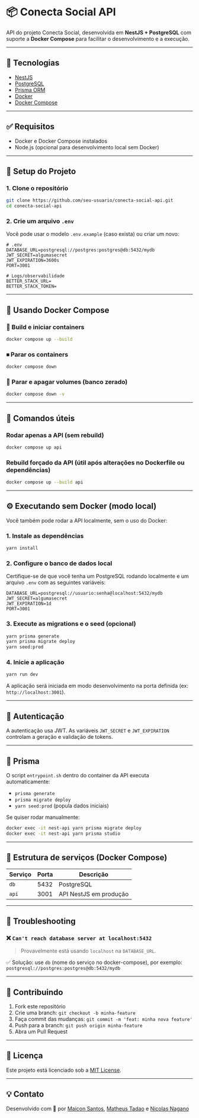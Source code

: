 # 📦 Conecta Social API

API do projeto Conecta Social, desenvolvida em **NestJS + PostgreSQL** com suporte a **Docker Compose** para facilitar o desenvolvimento e a execução.

---

## 🚀 Tecnologias

- [NestJS](https://nestjs.com/)
- [PostgreSQL](https://www.postgresql.org/)
- [Prisma ORM](https://www.prisma.io/)
- [Docker](https://www.docker.com/)
- [Docker Compose](https://docs.docker.com/compose/)

---

## ✅ Requisitos

- Docker e Docker Compose instalados
- Node.js (opcional para desenvolvimento local sem Docker)

---

## 📁 Setup do Projeto

### 1. Clone o repositório

```bash
git clone https://github.com/seu-usuario/conecta-social-api.git
cd conecta-social-api
```

### 2. Crie um arquivo `.env`

Você pode usar o modelo `.env.example` (caso exista) ou criar um novo:

```env
# .env
DATABASE_URL=postgresql://postgres:postgres@db:5432/mydb
JWT_SECRET=algumasecret
JWT_EXPIRATION=3600s
PORT=3001

# Logs/observabilidade
BETTER_STACK_URL=
BETTER_STACK_TOKEN=
```

---

## 🐳 Usando Docker Compose

### 🔧 Build e iniciar containers

```bash
docker compose up --build
```

### ⏹ Parar os containers

```bash
docker compose down
```

### 🔄 Parar e apagar volumes (banco zerado)

```bash
docker compose down -v
```

---

## 🧪 Comandos úteis

### Rodar apenas a API (sem rebuild)

```bash
docker compose up api
```

### Rebuild forçado da API (útil após alterações no Dockerfile ou dependências)

```bash
docker compose up --build api
```

---

## ⚙️ Executando sem Docker (modo local)

Você também pode rodar a API localmente, sem o uso do Docker:

### 1. Instale as dependências

```bash
yarn install
```

### 2. Configure o banco de dados local

Certifique-se de que você tenha um PostgreSQL rodando localmente e um arquivo `.env` com as seguintes variáveis:

```env
DATABASE_URL=postgresql://usuario:senha@localhost:5432/mydb
JWT_SECRET=algumasecret
JWT_EXPIRATION=1d
PORT=3001
```

### 3. Execute as migrations e o seed (opcional)

```bash
yarn prisma generate
yarn prisma migrate deploy
yarn seed:prod
```

### 4. Inicie a aplicação

```bash
yarn run dev
```

A aplicação será iniciada em modo desenvolvimento na porta definida (ex: `http://localhost:3001`).

---

## 🔐 Autenticação

A autenticação usa JWT. As variáveis `JWT_SECRET` e `JWT_EXPIRATION` controlam a geração e validação de tokens.

---

## 🧬 Prisma

O script `entrypoint.sh` dentro do container da API executa automaticamente:

- `prisma generate`
- `prisma migrate deploy`
- `yarn seed:prod` (popula dados iniciais)

Se quiser rodar manualmente:

```bash
docker exec -it nest-api yarn prisma migrate deploy
docker exec -it nest-api yarn prisma studio
```

---

## 🧩 Estrutura de serviços (Docker Compose)

| Serviço | Porta | Descrição                    |
|---------|-------|------------------------------|
| `db`    | 5432  | PostgreSQL                   |
| `api`   | 3001  | API NestJS em produção       |

---

## 🐛 Troubleshooting

### ❌ `Can't reach database server at localhost:5432`

> Provavelmente está usando `localhost` na `DATABASE_URL`.

✅ Solução: use `db` (nome do serviço no docker-compose), por exemplo:  
`postgresql://postgres:postgres@db:5432/mydb`

---

## 🤝 Contribuindo

1. Fork este repositório
2. Crie uma branch: `git checkout -b minha-feature`
3. Faça commit das mudanças: `git commit -m 'feat: minha nova feature'`
4. Push para a branch: `git push origin minha-feature`
5. Abra um Pull Request

---

## 📄 Licença

Este projeto está licenciado sob a [MIT License](LICENSE).

---

## 💡 Contato

Desenvolvido com 💙 por [Maicon Santos](https://github.com/maiconmaul), [Matheus Tadao](https://github.com/tadaomomiy) e [Nicolas Nagano](https://github.com/Nicolaskn95)